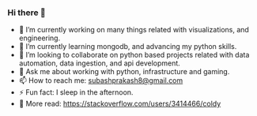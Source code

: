 ### Hi there 👋

<!--
**prakass1/prakass1** is a ✨ _special_ ✨ repository because its `README.md` (this file) appears on your GitHub profile.-->

- 🔭 I’m currently working on many things related with visualizations, and engineering.
- 🌱 I’m currently learning mongodb, and advancing my python skills.
- 👯 I’m looking to collaborate on python based projects related with data automation, data ingestion, and api development.
- 💬 Ask me about working with python, infrastructure and gaming.
- 📫 How to reach me: subashprakash8@gmail.com
- ⚡ Fun fact: I sleep in the afternoon.
- 💬 More read: https://stackoverflow.com/users/3414466/coldy

